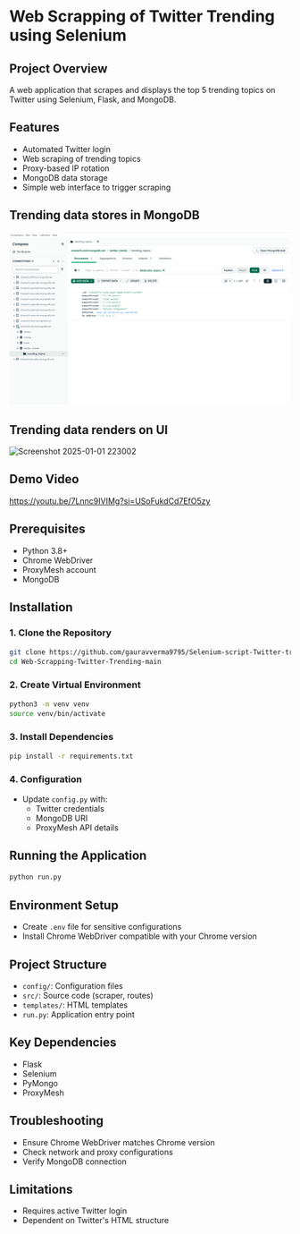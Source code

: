   #                                                                       Web Scrapping of Twitter Trending using Selenium

## Project Overview
A web application that scrapes and displays the top 5 trending topics on Twitter using Selenium, Flask, and MongoDB.

## Features
- Automated Twitter login
- Web scraping of trending topics
- Proxy-based IP rotation
- MongoDB data storage
- Simple web interface to trigger scraping
## Trending data stores in MongoDB 

![Screenshot 2025-01-01 230417](https://github.com/gauravverma9795/Selenium-script-Twitter-trending/blob/db29f9e4c23adc7e11a449181b49a4e02bed14e8/Screenshot%202025-01-10%20014829.png)


## Trending data renders on UI

![Screenshot 2025-01-01 223002]([https://github.com/user-attachments/assets/e3772995-f653-40f6-b426-df8bf3e7e0fe](https://github.com/gauravverma9795/Selenium-script-Twitter-trending/blob/e181db1d6e79a17eb60f60563aab9212245e2572/Screenshot%202025-01-10%20014859.png))


## Demo Video 

https://youtu.be/7Lnnc9IVIMg?si=USoFukdCd7EfO5zy


## Prerequisites
- Python 3.8+
- Chrome WebDriver
- ProxyMesh account
- MongoDB

## Installation

### 1. Clone the Repository
```bash
git clone https://github.com/gauravverma9795/Selenium-script-Twitter-trending.git
cd Web-Scrapping-Twitter-Trending-main
```

### 2. Create Virtual Environment
```bash
python3 -m venv venv
source venv/bin/activate 
```

### 3. Install Dependencies
```bash
pip install -r requirements.txt
```

### 4. Configuration
- Update `config.py` with:
  - Twitter credentials
  - MongoDB URI
  - ProxyMesh API details

## Running the Application
```bash
python run.py
```

## Environment Setup
- Create `.env` file for sensitive configurations
- Install Chrome WebDriver compatible with your Chrome version

## Project Structure
- `config/`: Configuration files
- `src/`: Source code (scraper, routes)
- `templates/`: HTML templates
- `run.py`: Application entry point

## Key Dependencies
- Flask
- Selenium
- PyMongo
- ProxyMesh

## Troubleshooting
- Ensure Chrome WebDriver matches Chrome version
- Check network and proxy configurations
- Verify MongoDB connection

## Limitations
- Requires active Twitter login
- Dependent on Twitter's HTML structure
